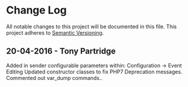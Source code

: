 # Change Log
All notable changes to this project will be documented in this file.
This project adheres to [Semantic Versioning](http://semver.org/).

## 20-04-2016 - Tony Partridge
Added in sender configurable parameters within: Configuration -> Event Editing
Updated constructor classes to fix PHP7 Deprecation messages.
Commented out var_dump commands..